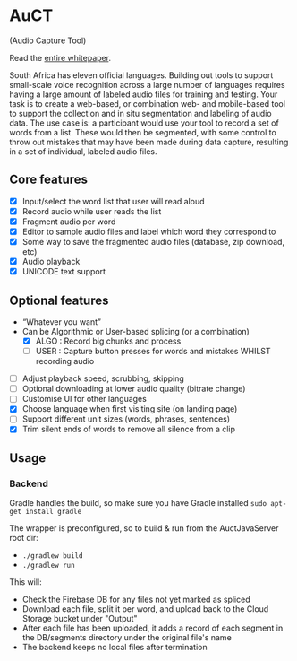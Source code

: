 # AuCT
(Audio Capture Tool)

Read the [entire whitepaper](http://bit.ly/auctPaper).

South Africa has eleven official languages. Building out tools to support small-scale voice recognition across a large number of languages requires having a large amount of labeled audio files for training and testing. Your task is to create a web-based, or combination web- and mobile-based tool to support the collection and in situ segmentation and labeling of audio data. The use case is: a participant would use your tool to record a set of words from a list. These would then be segmented, with some control to throw out mistakes that may have been made during data capture, resulting in a set of individual, labeled audio files.

## Core features
- [x] Input/select the word list that user will read aloud
- [x] Record audio while user reads the list
- [x] Fragment audio per word
- [x] Editor to sample audio files and label which word they correspond to
- [x] Some way to save the fragmented audio files (database, zip download, etc)
- [x] Audio playback
- [x] UNICODE text support

## Optional features
- “Whatever you want”
- Can be Algorithmic or User-based splicing (or a combination)
  - [x] ALGO : Record big chunks and process
  - [ ] USER : Capture button presses for words and mistakes WHILST recording audio
- [ ] Adjust playback speed, scrubbing, skipping
- [ ] Optional downloading at lower audio quality (bitrate change)
- [ ] Customise UI for other languages
- [x] Choose language when first visiting site (on landing page)
- [ ] Support different unit sizes (words, phrases, sentences)
- [x] Trim silent ends of words to remove all silence from a clip

## Usage

### Backend
Gradle handles the build, so make sure you have Gradle installed
`sudo apt-get install gradle`

The wrapper is preconfigured, so to build & run from the AuctJavaServer root dir:
- `./gradlew build`
- `./gradlew run`

This will:
- Check the Firebase DB for any files not yet marked as spliced
- Download each file, split it per word, and upload back to the Cloud Storage bucket under "Output"
- After each file has been uploaded, it adds a record of each segment in the DB/segments directory under the original file's name
- The backend keeps no local files after termination
